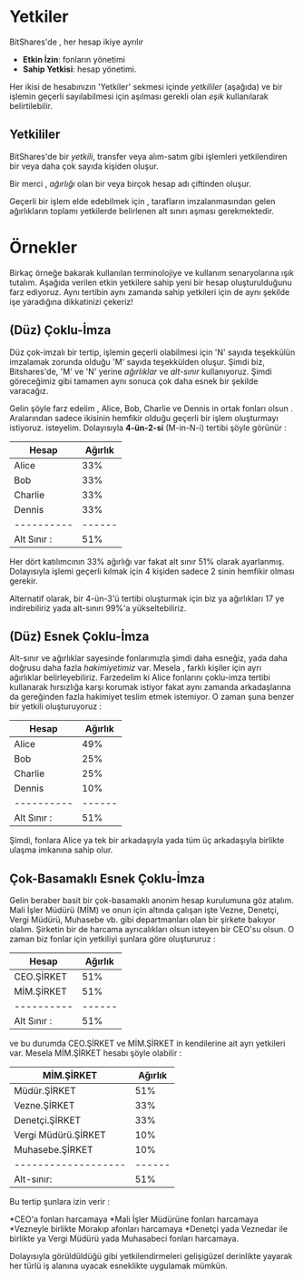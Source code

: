 # Yetkiler

BitShares'de , her hesap ikiye ayrılır 

* **Etkin  İzin**: fonların yönetimi 
* **Sahip Yetkisi**: hesap yönetimi.

Her ikisi de hesabınızın 'Yetkiler' sekmesi içinde *yetkililer* (aşağıda)
  ve bir işlemin geçerli sayılabilmesi için aşılması gerekli  olan *eşik*  kullanılarak 
belirtilebilir.

## Yetkililer

BitShares'de bir *yetkili*,  transfer veya alım-satım gibi işlemleri yetkilendiren bir veya 
daha çok sayıda kişiden oluşur.

Bir merci , *ağırlığı* olan bir veya 
birçok hesap adı çiftinden oluşur.

Geçerli bir işlem elde edebilmek için , tarafların imzalanmasından gelen ağırlıkların 
toplamı yetkilerde belirlenen alt sınırı aşması gerekmektedir.

# Örnekler

Birkaç örneğe bakarak kullanılan terminolojiye ve kullanım senaryolarına ışık tutalım. 
Aşağıda verilen etkin yetkilere sahip yeni bir hesap oluşturulduğunu farz 
ediyoruz.  Aynı tertibin aynı zamanda sahip yetkileri için de aynı şekilde işe yaradığına 
dikkatinizi  çekeriz!

## (Düz) Çoklu-İmza

Düz çok-imzalı bir tertip, işlemin geçerli olabilmesi için 'N' sayıda teşekkülün 
imzalamak zorunda olduğu 'M' sayıda teşekkülden oluşur. Şimdi biz, Bitshares'de, 'M' 
ve 'N' yerine *ağırlıklar* ve *alt-sınır*  kullanıyoruz. Şimdi göreceğimiz gibi tamamen 
aynı sonuca çok daha esnek bir şekilde varacağız.  

Gelin şöyle farz edelim , Alice, Bob, Charlie ve Dennis in ortak fonları olsun . 
Aralarından sadece ikisinin hemfikir olduğu geçerli bir işlem oluşturmayı istiyoruz.
isteyelim. Dolayısıyla **4-ün-2-si** (M-in-N-i) tertibi şöyle görünür : 

| Hesap | Ağırlık | 
| ---------- | ------ | 
| Alice      | 33%    | 
| Bob        | 33%    | 
| Charlie    | 33%    | 
| Dennis     | 33%    | 
| ---------- | ------ | 
| Alt Sınır : | 51%    | 

Her dört katılımcının 33% ağırlığı var fakat alt sınır 51%  olarak ayarlanmış.
Dolayısıyla  işlemi geçerli kılmak için 4 kişiden sadece 2 sinin hemfikir olması gerekir.

Alternatif olarak, bir 4-ün-3'ü tertibi oluşturmak için biz ya ağırlıkları 17 ye indirebiliriz 
yada alt-sınırı 99%'a yükseltebiliriz. 

## (Düz) Esnek Çoklu-İmza

Alt-sınır ve ağırlıklar sayesinde fonlarımızla şimdi daha esneğiz, yada daha doğrusu 
daha fazla *hakimiyetimiz* var.  Mesela , farklı kişiler için ayrı ağırlıklar belirleyebiliriz.
Farzedelim ki Alice fonlarını çoklu-imza tertibi kullanarak hırsızlığa karşı korumak 
istiyor fakat aynı zamanda arkadaşlarına da gereğinden fazla hakimiyet teslim etmek 
istemiyor. O zaman şuna benzer bir yetkili oluşturuyoruz :

| Hesap | Ağırlık | 
| ---------- | ------ | 
| Alice      | 49%    |
| Bob        | 25%    |
| Charlie    | 25%    |
| Dennis     | 10%    |
| ---------- | ------ | 
| Alt Sınır : | 51%    |

Şimdi, fonlara Alice ya tek bir arkadaşıyla yada  tüm üç arkadaşıyla birlikte ulaşma 
imkanına sahip olur.

## Çok-Basamaklı Esnek Çoklu-İmza

Gelin beraber basit bir çok-basamaklı anonim hesap kurulumuna göz atalım. Mali İşler 
Müdürü (MİM) ve onun için altında çalışan işte Vezne, Denetçi, Vergi Müdürü, Muhasebe vb. gibi 
departmanları olan bir şirkete bakıyor olalım. Şirketin bir de harcama ayrıcalıkları 
olsun isteyen bir CEO'su olsun. 
O zaman biz fonlar için yetkiliyi şunlara göre oluştururuz :

| Hesap | Ağırlık | 
| ---------- | ------ | 
| CEO.ŞİRKET| 51%    |
| MİM.ŞİRKET| 51%    |
| ---------- | ------ | 
| Alt Sınır : | 51%    |

ve bu durumda CEO.ŞİRKET ve MİM.ŞİRKET in kendilerine ait ayrı yetkileri var.  Mesela 
MİM.ŞİRKET hesabı şöyle olabilir :

| MİM.ŞİRKET         | Ağırlık |
| ------------------- | ------ |
| Müdür.ŞİRKET       | 51%    |
| Vezne.ŞİRKET   | 33%    |
| Denetçi.ŞİRKET  | 33%    |
| Vergi Müdürü.ŞİRKET | 10%    |
| Muhasebe.ŞİRKET  | 10%    |
| ------------------- | ------ |
| Alt-sınır:          | 51%    |

Bu tertip şunlara izin verir :

*CEO'a fonları harcamaya
*Mali İşler Müdürüne fonları harcamaya
*Vezneyle birlikte Morakıp afonları harcamaya
*Denetçi yada Veznedar ile birlikte ya Vergi Müdürü yada Muhasabeci fonları 
  harcamaya.

Dolayısıyla görüldüldüğü gibi yetkilendirmeleri gelişigüzel derinlikte yayarak her türlü 
iş alanına uyacak esneklikte uygulamak mümkün.